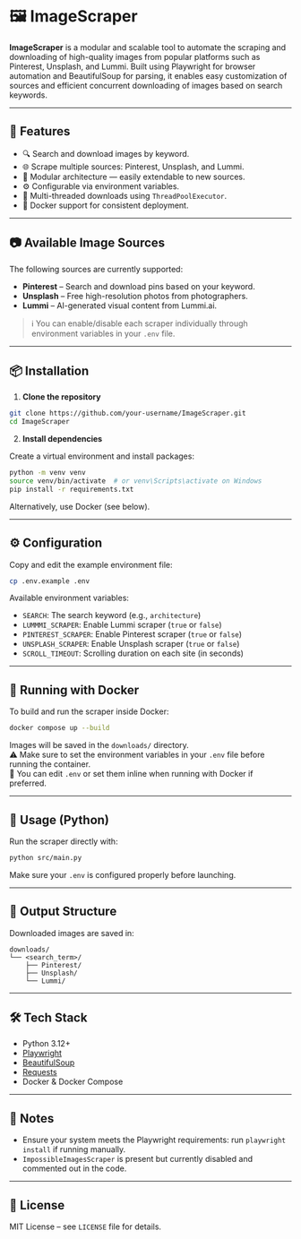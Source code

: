 # 🖼️ ImageScraper

**ImageScraper** is a modular and scalable tool to automate the scraping and downloading of high-quality images from popular platforms such as Pinterest, Unsplash, and Lummi. Built using Playwright for browser automation and BeautifulSoup for parsing, it enables easy customization of sources and efficient concurrent downloading of images based on search keywords.

---

## 🚀 Features

- 🔍 Search and download images by keyword.
- 🌐 Scrape multiple sources: Pinterest, Unsplash, and Lummi.
- 🧩 Modular architecture — easily extendable to new sources.
- ⚙️ Configurable via environment variables.
- 🧵 Multi-threaded downloads using `ThreadPoolExecutor`.
- 🐳 Docker support for consistent deployment.

---

## 📷 Available Image Sources

The following sources are currently supported:

- **Pinterest** – Search and download pins based on your keyword.
- **Unsplash** – Free high-resolution photos from photographers.
- **Lummi** – AI-generated visual content from Lummi.ai.

> ℹ️ You can enable/disable each scraper individually through environment variables in your `.env` file.

---

## 📦 Installation

1. **Clone the repository**

```bash
git clone https://github.com/your-username/ImageScraper.git
cd ImageScraper
```

2. **Install dependencies**

Create a virtual environment and install packages:

```bash
python -m venv venv
source venv/bin/activate  # or venv\Scripts\activate on Windows
pip install -r requirements.txt
```

Alternatively, use Docker (see below).

---

## ⚙️ Configuration

Copy and edit the example environment file:

```bash
cp .env.example .env
```

Available environment variables:

- `SEARCH`: The search keyword (e.g., `architecture`)
- `LUMMMI_SCRAPER`: Enable Lummi scraper (`true` or `false`)
- `PINTEREST_SCRAPER`: Enable Pinterest scraper (`true` or `false`)
- `UNSPLASH_SCRAPER`: Enable Unsplash scraper (`true` or `false`)
- `SCROLL_TIMEOUT`: Scrolling duration on each site (in seconds)

---

## 🐳 Running with Docker

To build and run the scraper inside Docker:

```bash
docker compose up --build
```

Images will be saved in the `downloads/` directory.  
⚠️ Make sure to set the environment variables in your `.env` file before running the container.  
📁 You can edit `.env` or set them inline when running with Docker if preferred.

---

## 🧠 Usage (Python)

Run the scraper directly with:

```bash
python src/main.py
```

Make sure your `.env` is configured properly before launching.

---

## 📁 Output Structure

Downloaded images are saved in:

```
downloads/
└── <search_term>/
    ├── Pinterest/
    ├── Unsplash/
    └── Lummi/
```

---

## 🛠️ Tech Stack

- Python 3.12+
- [Playwright](https://playwright.dev/python/)
- [BeautifulSoup](https://www.crummy.com/software/BeautifulSoup/)
- [Requests](https://docs.python-requests.org/)
- Docker & Docker Compose

---

## 📌 Notes

- Ensure your system meets the Playwright requirements: run `playwright install` if running manually.
- `ImpossibleImagesScraper` is present but currently disabled and commented out in the code.


---

## 📃 License

MIT License – see `LICENSE` file for details.

